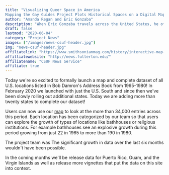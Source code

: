 ```yaml
---
title: "Visualizing Queer Space in America
Mapping the Gay Guides Project Plots Historical Spaces on a Digital Map"
author: "Amanda Regan and Eric Gonzaba"
description: "When Eric Gonzaba travels across the United States, he often wonders about the history of the places he passes through — specifically, their queer history."
draft: false
lastmod: "2020-06-04"
category: "Project News"
images: ["/images/news-csuf-header.jpg"]
img: "news-csuf-header.jpg"
affiliatelink: "https://www.smithsonianmag.com/history/interactive-map-visualizes-queer-geography-20th-century-america-180974306/?utm_source=twitter.com&utm_medium=socialmedia"
affilliatewebsite: "http://news.fullerton.edu/"
affiliatename: "CSUF News Service"
affiliate: true
---
```


Today we're so excited to formally launch a map and complete dataset of all U.S. locations listed in Bob Damron's Address Book from 1965-1980! In February 2020 we launched with just the U.S. South and since then we've been slowly rolling out additional states. Today we are adding more than twenty states to complete our dataset!

Users can now use our [map](/map) to look at the more than 34,000 entries across this period. Each location has been categorized by our team so that users can explore the growth of types of locations like bathhouses or religious institutions. For example bathhouses see an explosive growth during this period growing from just 22 in 1965 to more than 190 in 1980.

The project team was The significant growth in data over the last six months wouldn't have been possible.

In the coming months we'll be release data for Puerto Rico, Guam, and the Virgin Islands as well as release more vignettes that put the data on this site into context.
